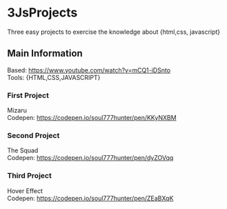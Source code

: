 # 3JsProjects
Three easy projects to exercise the knowledge about {html,css, javascript}

## Main Information
Based: https://www.youtube.com/watch?v=mCQ1-iDSnto
<br>Tools: {HTML,CSS,JAVASCRIPT}

### First Project
Mizaru
<br>Codepen: https://codepen.io/soul777hunter/pen/KKyNXBM

### Second Project
The Squad
<br>Codepen: https://codepen.io/soul777hunter/pen/dyZOVqq

### Third Project
Hover Effect
<br>Codepen: https://codepen.io/soul777hunter/pen/ZEaBXqK
